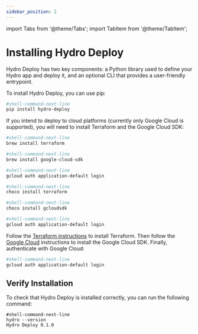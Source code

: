 ```yaml
---
sidebar_position: 2
---
```


import Tabs from '@theme/Tabs';
import TabItem from '@theme/TabItem';

# Installing Hydro Deploy
Hydro Deploy has two key components: a Python library used to define your Hydro app and deploy it, and an optional CLI that provides a user-friendly entrypoint.

To install Hydro Deploy, you can use pip:

```bash
#shell-command-next-line
pip install hydro-deploy
```

If you intend to deploy to cloud platforms (currently only Google Cloud is supported), you will need to install Terraform and the Google Cloud SDK:

<Tabs groupId="operating-systems">
<TabItem value="mac" label="macOS">

```bash
#shell-command-next-line
brew install terraform

#shell-command-next-line
brew install google-cloud-sdk

#shell-command-next-line
gcloud auth application-default login
```

</TabItem>
<TabItem value="win" label="Windows">

```bash
#shell-command-next-line
choco install terraform

#shell-command-next-line
choco install gcloudsdk

#shell-command-next-line
gcloud auth application-default login
```

</TabItem>
<TabItem value="linux" label="Linux">

Follow the [Terraform instructions](https://developer.hashicorp.com/terraform/tutorials/gcp-get-started/install-cli) to install Terraform. Then follow the [Google Cloud](https://cloud.google.com/sdk/docs/install#linux) instructions to install the Google Cloud SDK. Finally, authenticate with Google Cloud:

```bash
#shell-command-next-line
gcloud auth application-default login
```

</TabItem>
</Tabs>

## Verify Installation
To check that Hydro Deploy is installed correctly, you can run the following command:

```console
#shell-command-next-line
hydro --version
Hydro Deploy 0.1.0
```
